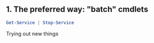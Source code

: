 ## 1. The preferred way: "batch" cmdlets

```powershell
Get-Service | Stop-Service
```
Trying out new things